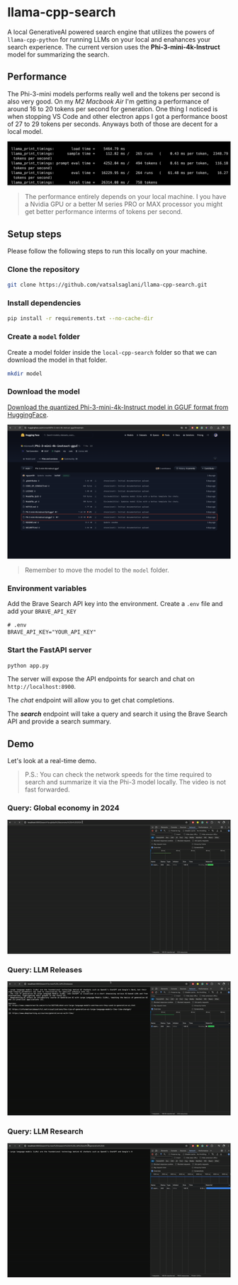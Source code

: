 # llama-cpp-search

A local GenerativeAI powered search engine that utilizes the powers of `llama-cpp-python` for running LLMs on your local and enahances your search experience. The current version uses the **Phi-3-mini-4k-Instruct** model for summarizing the search.

## Performance

The Phi-3-mini models performs really well and the tokens per second is also very good. On my _M2 Macbook Air_ I'm getting a performance of around 16 to 20 tokens per second for generation. One thing I noticed is when stopping VS Code and other electron apps I got a performance boost of 27 to 29 tokens per seconds. Anyways both of those are decent for a local model.

![Performance](./assets/tokens-per-second-phi-3.png)

> The performance entirely depends on your local machine. I you have a Nvidia GPU or a better M series PRO or MAX processor you might get better performance interms of tokens per second.

## Setup steps

Please follow the following steps to run this locally on your machine.

### Clone the repository

```sh
git clone https://github.com/vatsalsaglani/llama-cpp-search.git
```

### Install dependencies

```sh
pip install -r requirements.txt --no-cache-dir
```

### Create a `model` folder

Create a model folder inside the `local-cpp-search` folder so that we can download the model in that folder.

```sh
mkdir model
```

### Download the model

[Download the quantized Phi-3-mini-4k-Instruct model in GGUF format from HuggingFace](https://huggingface.co/microsoft/Phi-3-mini-4k-instruct-gguf/tree/main).

![Phi-3 Model Download page](./assets/phi-3-model-download-page.png)

> Remember to move the model to the `model` folder.

### Environment variables

Add the Brave Search API key into the environment. Create a `.env` file and add your `BRAVE_API_KEY`

```
# .env
BRAVE_API_KEY="YOUR_API_KEY"
```

### Start the FastAPI server

```sh
python app.py
```

The server will expose the API endpoints for search and chat on `http://localhost:8900`.

The _chat_ endpoint will allow you to get chat completions.

The **_search_** endpoint will take a query and search it using the Brave Search API and provide a search summary.

## Demo

Let's look at a real-time demo.

> P.S.: You can check the network speeds for the time required to search and summarize it via the Phi-3 model locally. The video is not fast forwarded.

### Query: Global economy in 2024

![Global Economy 2024](./assets/local-search-global-economy-2024-ezgif.com-video-to-gif-converter.gif)

### Query: LLM Releases

![LLM Releases](./assets/local-search-new-llm-release-ezgif.com-video-to-gif-converter.gif)

### Query: LLM Research

![LLM Research](./assets/local-search-llm-research-ezgif.com-video-to-gif-converter.gif)